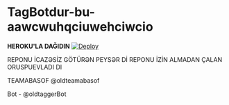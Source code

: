 # TagBotdur-bu-aawcwuhqciuwehciwcio




<b>HEROKU'LA DAĞIDIN</b>
[![Deploy](https://www.herokucdn.com/deploy/button.svg)](https://heroku.com/deploy?template=https://github.com/Teamabasof/OLD-TAGGER-BOT-V.1.git)


REPONU İCAZƏSİZ GÖTÜRƏN PEYSƏR Dİ 
REPONU İZİN ALMADAN ÇALAN ORUSPUEVLADI DI


TEAMABASOF @oldteamabasof

Bot - @oldtaggerBot
